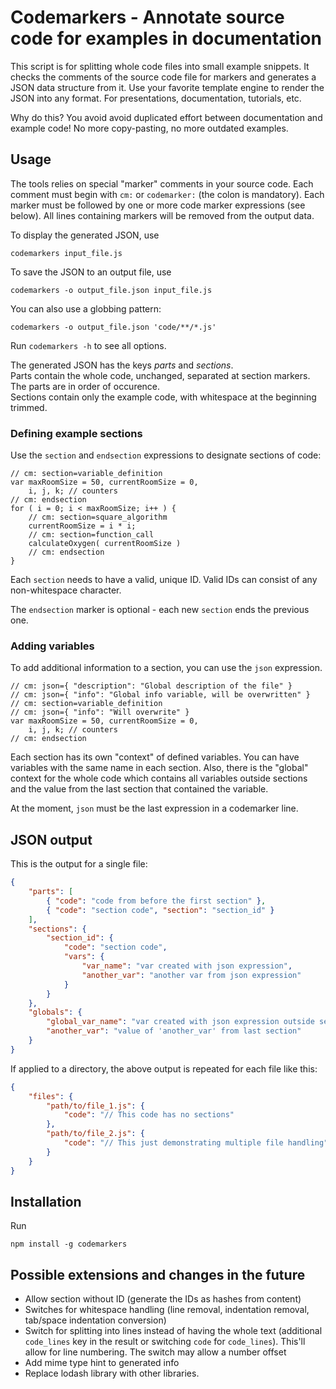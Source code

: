 # Codemarkers - Annotate source code for examples in documentation

This script is for splitting whole code files into small example snippets. It checks the comments of the source code file for markers and generates a JSON data structure from it. Use your favorite template engine to render the JSON into any format. For presentations, documentation, tutorials, etc.

Why do this? You avoid avoid duplicated effort between documentation and example code! No more copy-pasting, no more outdated examples.

## Usage
The tools relies on special "marker" comments in your source code. Each comment must begin with `cm:` or `codemarker:` (the colon is mandatory). Each marker must be followed by one or more code marker expressions (see below). All lines containing markers will be removed from the output data.

To display the generated JSON, use

    codemarkers input_file.js

To save the JSON to an output file, use

    codemarkers -o output_file.json input_file.js

You can also use a globbing pattern:

```
codemarkers -o output_file.json 'code/**/*.js'
```

Run `codemarkers -h` to see all options.

The generated JSON has the keys *parts* and *sections*.  
Parts contain the whole code, unchanged, separated at section markers. The parts are in order of occurence.  
Sections contain only the example code, with whitespace at the beginning trimmed.

### Defining example sections
Use the `section` and `endsection` expressions to designate sections of code:

    // cm: section=variable_definition
    var maxRoomSize = 50, currentRoomSize = 0,
        i, j, k; // counters
    // cm: endsection
    for ( i = 0; i < maxRoomSize; i++ ) {
        // cm: section=square_algorithm
        currentRoomSize = i * i;
        // cm: section=function_call
        calculateOxygen( currentRoomSize )
        // cm: endsection
    }

Each `section` needs to have a valid, unique ID. Valid IDs can consist of any non-whitespace character.

The `endsection` marker is optional - each new `section` ends the previous one.

### Adding variables
To add additional information to a section, you can use the `json` expression.

    // cm: json={ "description": "Global description of the file" }
    // cm: json={ "info": "Global info variable, will be overwritten" }
    // cm: section=variable_definition
    // cm: json={ "info": "Will overwrite" }
    var maxRoomSize = 50, currentRoomSize = 0,
        i, j, k; // counters
    // cm: endsection

Each section has its own "context" of defined variables. You can have variables with the same name in each section. Also, there is the "global" context for the whole code which contains all variables outside sections and the value from the last section that contained the variable.

At the moment, `json` must be the last expression in a codemarker line.

## JSON output

This is the output for a single file:

```JSON
{
    "parts": [
        { "code": "code from before the first section" },
        { "code": "section code", "section": "section_id" }
    ],
    "sections": {
        "section_id": {
            "code": "section code",
            "vars": {
                "var_name": "var created with json expression",
                "another_var": "another var from json expression"
            }
        }
    },
    "globals": {
        "global_var_name": "var created with json expression outside section",
        "another_var": "value of 'another_var' from last section"
    }
}
```

If applied to a directory, the above output is repeated for each file like this:

```JSON
{
    "files": {
        "path/to/file_1.js": {
            "code": "// This code has no sections"
        },
        "path/to/file_2.js": {
            "code": "// This just demonstrating multiple file handling"
        }
    }
}
```

## Installation
Run

    npm install -g codemarkers

## Possible extensions and changes in the future
* Allow section without ID (generate the IDs as hashes from content)
* Switches for whitespace handling (line removal, indentation removal, tab/space indentation conversion)
* Switch for splitting into lines instead of having the whole text (additional `code_lines` key in the result or switching `code` for `code_lines`). This'll allow for line numbering. The switch may allow a number offset
* Add mime type hint to generated info
* Replace lodash library with other libraries.
